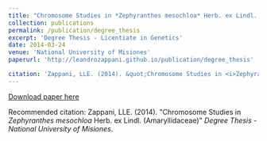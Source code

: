 ```yaml
---
title: "Chromosome Studies in *Zephyranthes mesochloa* Herb. ex Lindl. (Amaryllidaceae)"
collection: publications
permalink: /publication/degree_thesis
excerpt: 'Degree Thesis - Licentiate in Genetics'
date: 2014-03-24
venue: 'National University of Misiones'
paperurl: 'http://leandrozappani.github.io/publication/degree_thesis'

citation: 'Zappani, LLE. (2014). &quot;Chromosome Studies in <i>Zephyranthes mesochloa</i> Herb. ex Lindl. (Amaryllidaceae).&quot; <i>Degree Thesis - National University of Misiones</i>.'
---
```



[Download paper here](http://leandrozappani.github.io/files/thesis_abstract.pdf)

Recommended citation: Zappani, LLE. (2014). "Chromosome Studies in *Zephyranthes mesochloa* Herb. ex Lindl. (Amaryllidaceae)" <i>Degree Thesis - National University of Misiones</i>.
